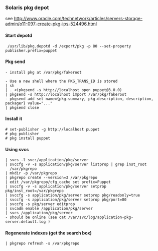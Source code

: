### Solaris pkg depot

see http://www.oracle.com/technetwork/articles/servers-storage-admin/o11-097-create-pkg-ips-524496.html

#### Start depotd

     /usr/lib/pkg.depotd -d /export/pkg -p 80 --set-property publisher.prefix=puppet


#### Pkg send

    - install pkg at /var/pkg/fakeroot

    - Use a new shell where the PKG_TRANS_ID is stored
    | sh
    | . <(pkgsend -s http://localhost open puppet@3.0.0)
    | pkgsend -s http://localhost import /var/pkg/fakeroot
    - pkgsend add set name={pkg.summary, pkg.description, description, packager} value="..."
    | pkgsend close

#### Install it

    # set-publisher -g http://localhost puppet
    # pkg publisher
    # pkg install puppet

#### Using svcs

    | svcs -l svc:/application/pkg/server
    | svccfg -v -s application/pkg/server listprop | grep inst_root
      /var/pkgrepo
    | mkdir -p /var/pkgrepo
    | pkgrepo create --version=3 /var/pkgrepo
    | edit /var/pkgrepo/cfg_cache set prefix=Puppet
    | svccfg -v -s application/pkg/server setprop pkg/inst_root=/var/pkgrepo
    | svccfg -s application/pkg/server setprop pkg/readonly=true
    | svccfg -s application/pkg/server setprop pkg/port=80
    | svccfg -s pkg/server editprop
    | svcadm enable /application/pkg/server
    | svcs /application/pkg/server 
    - should be online (see cat /var/svc/log/application-pkg-server:default.log )

#### Regenerate indexes (get the search box)

    | pkgrepo refresh -s /var/pkgrepo

